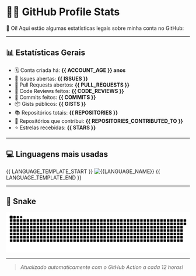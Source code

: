 # 🧑‍💻 GitHub Profile Stats

👋 Oi! Aqui estão algumas estatísticas legais sobre minha conta no GitHub:

---

## 📊 Estatísticas Gerais

- 🗓️ Conta criada há: **{{ ACCOUNT_AGE }} anos**
- 🧵 Issues abertas: **{{ ISSUES }}**
- 🔀 Pull Requests abertos: **{{ PULL_REQUESTS }}**
- 👀 Code Reviews feitos: **{{ CODE_REVIEWS }}**
- 🧬 Commits feitos: **{{ COMMITS }}**
- 📦 Gists públicos: **{{ GISTS }}**
- 📚 Repositórios totais: **{{ REPOSITORIES }}**
- 🤝 Repositórios que contribui: **{{ REPOSITORIES_CONTRIBUTED_TO }}**
- ⭐ Estrelas recebidas: **{{ STARS }}**

---

## 💻 Linguagens mais usadas

{{ LANGUAGE_TEMPLATE_START }}
![{{LANGUAGE_NAME}}](https://img.shields.io/static/v1?style=flat-square&label=%E2%A0%80&color=555&labelColor={{LANGUAGE_COLOR:uri}}&message={{LANGUAGE_NAME:uri}}%EF%B8%B1{{LANGUAGE_PERCENT:uri}}%25)
{{ LANGUAGE_TEMPLATE_END }}

---

## 🐍 Snake
<picture>
  <source media="(prefers-color-scheme: dark)" srcset="https://github.com/GabrielaZanetti/GabrielaZanetti/blob/output/github-contribution-grid-snake-dark.svg" />
  <source media="(prefers-color-scheme: light)" srcset="https://github.com/GabrielaZanetti/GabrielaZanetti/blob/output/github-contribution-grid-snake.svg" />
  <img alt="github-snake" src="https://github.com/GabrielaZanetti/GabrielaZanetti/blob/output/github-contribution-grid-snake.svg" />
</picture>

---

> *Atualizado automaticamente com o GitHub Action a cada 12 horas!*
